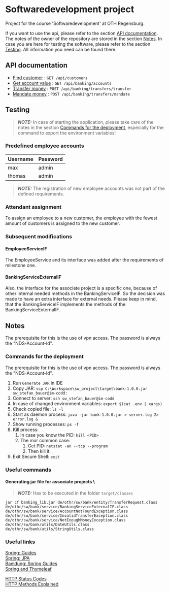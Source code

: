 # Softwaredevelopment project

Project for the course 'Softwaredevelopment' at OTH Regensburg.

If you want to use the api, please refer to the section
[API documentation](#api-documentation). The notes of the owner of the repository are stored in the section
[Notes](#notes). In case you are here for testing the software, please refer to the section
[Testing](#testing). All information you need can be found there.

## API documentation

* [Find customer](documentation/customer/findCustomer.md) : `GET /api/customers`
* [Get account value](documentation/banking/getAccountValue.md) : `GET /api/banking/accounts`
* [Transfer money](documentation/banking/transferMoney.md) : `POST /api/banking/transfers/transfer`
* [Mandate money](documentation/banking/mandateMoney.md) : `POST /api/banking/transfers/mandate`

## Testing

> **_NOTE:_** In case of starting the application, please take care of the notes in the section [Commands for the deployment](#commands-for-the-deployment), especially for the command to export the environment variables!

### Predefined employee accounts

| Username | Password |
| -------- | -------- |
| max      | admin    |
| thomas   | admin    |

> **_NOTE:_**  The registration of new employee accounts was not part of the defined requirements.

### Attendant assignment

To assign an employee to a new customer, the employee with the fewest amount
of customers is assigned to the new customer.

### Subsequent modifications

#### EmployeeServiceIF
The EmployeeService and its interface was added after the requirements of milestone one.

#### BankingServiceExternalIF
Also, the interface for the associate project is a specific one, because of other internal needed methods in the BankingServiceIF.
So the decision was made to have an extra interface for external needs.
Please keep in mind, that the BankingServiceIF implements the methods of the BankingServiceExternalIF.


## Notes

The prerequisite for this is the use of vpn access. The password is always the "NDS-Account-Id".

### Commands for the deployment

The prerequisite for this is the use of vpn access. The password is always the "NDS-Account-Id".

1. Run `Generate JAR` in IDE
1. Copy JAR: `scp C:\Workspace\sw_project\target\bank-1.0.0.jar sw_stefan_bauer@im-codd:`
1. Connect to server: `ssh sw_stefan_bauer@im-codd`
1. In case of changed environment variables: `export $(cat .env | xargs)`
1. Check copied file: `ls -l`
1. Start as daemon process: `java -jar bank-1.0.0.jar > server.log 2> error.log &`
1. Show running processes: `ps -f`
1. Kill process:
    1. In case you know the PID: `kill <PID>`
    1. The mor common case:
        1. Get PID: `netstat -an --tcp --program`
        1. Then kill it.
1. Exit Secure Shell: `exit`

### Useful commands

#### Generating jar file for associate projects \
> **_NOTE:_** Has to be executed in the folder `target/classes`

`jar cf banking_lib.jar de/othr/sw/bank/entity/TransferRequest.class de/othr/sw/bank/service/BankingServiceExternalIF.class de/othr/sw/bank/service/AccountNotFoundException.class de/othr/sw/bank/service/InvalidTransferException.class de/othr/sw/bank/service/NotEnoughMoneyException.class de/othr/sw/bank/utils/DateUtils.class de/othr/sw/bank/utils/StringUtils.class`


### Useful links

[Spring: Guides](https://spring.io/guides) \
[Spring: JPA](https://docs.spring.io/spring-data/jpa/docs/current/reference/html/#preface) \
[Baeldung: Spring Guides](https://www.baeldung.com/) \
[Spring and Thymeleaf](https://www.thymeleaf.org/doc/tutorials/2.1/thymeleafspring.html)

[HTTP Status Codes](https://de.wikipedia.org/wiki/HTTP-Statuscode) \
[HTTP Methods Explained](https://restfulapi.net/http-methods/#delete)


